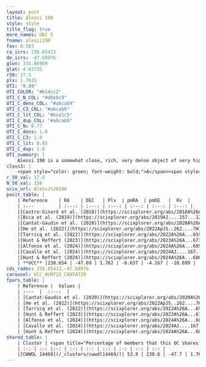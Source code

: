 ```yaml
---
layout: post
title: Alessi 190
style: style
title_flag: true
more_names: UBC 5
fname: alessi190
fov: 0.583
ra_icrs: 238.65413
de_icrs: -47.68976
glon: 331.86909
glat: 4.62735
r50: 17.5
plx: 1.7615
UTI: "0.89"
UTI_COLOR: "#b1dcc2"
UTI_C_N_COL: "#d0ebc9"
UTI_C_dens_COL: "#a6cab9"
UTI_C_C3_COL: "#a6cab9"
UTI_C_lit_COL: "#bce1c5"
UTI_C_dup_COL: "#a6cab9"
UTI_C_N: 0.77
UTI_C_dens: 1.0
UTI_C_C3: 1.0
UTI_C_lit: 0.85
UTI_C_dup: 1.0
UTI_summary: |
    Alessi 190 is a somewhat close, rich, very dense object of very high C3 quality. It is well-studied in the literature. This object shares a significant percentage of members with a later reported entry.
class3: |
    <span style="color: green; font-weight: bold;">A</span><span style="color: green; font-weight: bold;">A</span>
r_50_val: 17.5
N_50_val: 156
scix_url: Alessi%20190
posit_table: |
    | Reference    | RA    | DEC   | Plx  | pmRA  | pmDE   |  Rv  |
    | :---         | :---: | :---: | :---: | :---: | :---: | :---: |
    |[Castro-Ginard et al. (2018)](https://scixplorer.org/abs/2018A%26A...618A..59C) | 238.429 | -47.729 | 1.788 | -6.699 | -4.184 | -14.91 |
    |[Bica et al. (2019)](https://scixplorer.org/abs/2019AJ....157...12B) | 238.428 | -47.735 | -- | -- | -- | -- |
    |[Cantat-Gaudin et al. (2020)](https://scixplorer.org/abs/2020A%26A...640A...1C) | 238.548 | -47.74 | 1.785 | -6.695 | -4.225 | -- |
    |[He et al. (2022)](https://scixplorer.org/abs/2022ApJS..262....7H) | 238.711 | -47.634 | 1.756 | -6.633 | -4.144 | -- |
    |[Tarricq et al. (2022)](https://scixplorer.org/abs/2022A%26A...659A..59T) | 238.674 | -47.684 | 1.762 | -6.618 | -4.13 | -- |
    |[Hunt & Reffert (2023)](https://scixplorer.org/abs/2023A%26A...673A.114H) | 238.748 | -47.619 | 1.754 | -6.632 | -4.152 | -17.938 |
    |[Alfonso et al. (2024)](https://scixplorer.org/abs/2024A%26A...689A..18A) | 238.622 | -47.68 | 1.729 | -6.618 | -4.13 | -- |
    |[Cavallo et al. (2024)](https://scixplorer.org/abs/2024AJ....167...12C) | 238.603 | -47.702 | 1.756 | -- | -- | -- |
    |[Hunt & Reffert (2024)](https://scixplorer.org/abs/2024A%26A...686A..42H) | 238.748 | -47.619 | 1.754 | -6.632 | -4.152 | -17.938 |
    | **UCC** |238.654 | -47.69 | 1.762 | -6.637 | -4.167 | -18.699 | 
cds_radec: 238.65413,-47.68976
carousel: UCC_HUNT23_CANTAT20
fpars_table: |
    | Reference |  Values |
    | :---  |  :---:  |
    | [Cantat-Gaudin et al. (2020)](https://scixplorer.org/abs/2020A%26A...640A...1C) | `AVNN=0.26, DMNN=8.71, AgeNN=8.3` |
    | [He et al. (2022)](https://scixplorer.org/abs/2022ApJS..262....7H) | `A0=1.2, logAge=7.9` |
    | [Tarricq et al. (2022)](https://scixplorer.org/abs/2022A%26A...659A..59T) | `Dist=541, logAgeNN=8.32` |
    | [Hunt & Reffert (2023)](https://scixplorer.org/abs/2023A%26A...673A.114H) | `AV50=0.774, diffAV50=1.64, MOD50=8.639, logAge50=8.242` |
    | [Alfonso et al. (2024)](https://scixplorer.org/abs/2024A%26A...689A..18A) | `AV=0.26043, MOD=8.70945, logAge=8.33417, Z=0.01037` |
    | [Cavallo et al. (2024)](https://scixplorer.org/abs/2024AJ....167...12C) | `AV50=1.02, dMod50=8.73, logAge50=8.41, [Fe/H]50=0.23` |
    | [Hunt & Reffert (2024)](https://scixplorer.org/abs/2024A%26A...686A..42H) | `MassJ=229.171` |
shared_table: |
    | Cluster | <span title="Percentage of members that this OC shares with the ones listed">%</span>   | RA   | DEC   | Plx   | pmRA  | pmDE  | Rv | UTI |
    | :-: | :-: |:-: | :-: | :-: | :-: | :-: | :-: | :-: |
    |[CWWDL 14469](/_clusters/cwwdl14469/)| 53.8 | 238.6 | -47.7 | 1.76 | -6.64 | -4.14 | -18.75 |0.0 |
---
```

